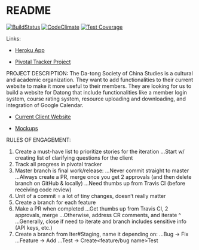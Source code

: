 # README
[![BuildStatus](https://travis-ci.org/team-datong/Datong.svg?branch=master)](https://travis-ci.org/team-datong/Datong)
[![CodeClimate](https://codeclimate.com/github/team-datong/Datong/badges/gpa.svg)](https://codeclimate.com/github/team-datong/Datong)
[![Test Coverage](https://codeclimate.com/github/team-datong/Datong/badges/coverage.svg)](https://codeclimate.com/github/team-datong/Datong/coverage)


Links:

* [Heroku App](https://datong.herokuapp.com)

* [Pivotal Tracker Project](https://www.pivotaltracker.com/n/projects/1879399)


PROJECT DESCRIPTION:
The Da-tong Society of China Studies is a cultural and academic organization. They want to add functionalities to their current website to make it more useful to their members.
They are looking for us to build a website for Datong that include functionalities like a member login system, course rating system, resource uploading and downloading, and integration of Google Calendar.

* [Current Client Website](https://datong.berkeley.edu/)

* [Mockups](http://imgur.com/a/d3HBG)

RULES OF ENGAGEMENT:
1. Create a must-have list to prioritize stories for the iteration
...Start w/ creating list of clarifying questions for the client
2. Track all progress in pivotal tracker
3. Master branch is final work/release:
...Never commit straight to master
...Always create a PR, merge once you get 2 approvals (and then delete branch on GitHub & locally)
...Need thumbs up from Travis CI (before receiving code review)
4. Unit of a commit = a lot of tiny changes, doesn’t really matter
5. Create a branch for each feature
6. Make a PR when completed
...Get thumbs up from Travis CI, 2 approvals, merge
...Otherwise, address CR comments, and iterate ^
...Generally, close if need to iterate and branch includes sensitive info (API keys, etc.)
7. Create a branch from Iter#Staging, name it depending on:
...Bug → Fix<bug name>
...Feature → Add<feature name>
...Test → Create<feature/bug name>Test

